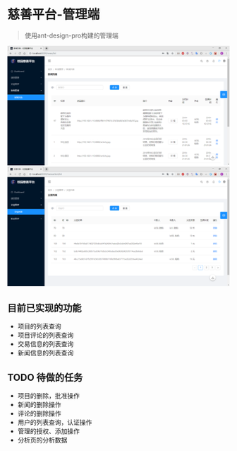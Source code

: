 # 慈善平台-管理端

> 使用ant-design-pro构建的管理端

![](../doc/images/admin-news.png)
![](../doc/images/admin-transaction.png)

## 目前已实现的功能

- 项目的列表查询
- 项目评论的列表查询
- 交易信息的列表查询
- 新闻信息的列表查询

## TODO 待做的任务

- 项目的删除，批准操作
- 新闻的删除操作
- 评论的删除操作
- 用户的列表查询，认证操作
- 管理的授权、添加操作
- 分析页的分析数据
